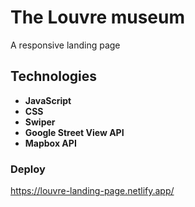 # The Louvre museum 
 A responsive landing page
 
## Technologies
- **JavaScript**
- **CSS**
- **Swiper**
- **Google Street View API**
- **Mapbox API**

### Deploy
https://louvre-landing-page.netlify.app/
